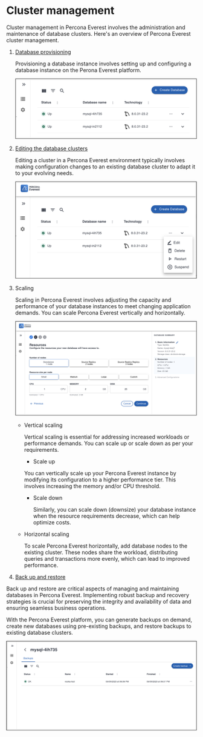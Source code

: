 # Cluster management


Cluster management in Percona Everest involves the administration and maintenance of database clusters. Here's an overview of Percona Everest cluster management.


1. [Database provisioning]()
    
    Provisioning a database instance involves setting up and configuring a database instance on the Perona Everest platform. 

    ![!image](images/everest_db_provision.png)


2. [Editing the database clusters]()

    Editing a cluster in a Percona Everest environment typically involves making configuration changes to an existing database cluster to adapt it to your evolving needs. 

    ![!image](images/everest_edit_cluster.png)

3. Scaling

    Scaling in Percona Everest involves adjusting the capacity and performance of your database instances to meet changing application demands. You can scale Percona Everest vertically and horizontally.

    ![!image](images/everest_db_scaling.png)

    * Vertical scaling
            
        Vertical scaling is essential for addressing increased workloads or performance demands. You can scale up or scale down as per your requirements. 
        
        * Scale up

        You can vertically scale up your Percona Everest instance by modifying its configuration to a higher performance tier. This involves increasing the memory and/or CPU threshold.

      * Scale down               
        
        Similarly, you can scale down (downsize) your database instance when the resource requirements decrease, which can help optimize costs.

    * Horizontal scaling

        To scale Percona Everest horizontally, add database nodes to the existing cluster. These nodes share the workload, distributing queries and transactions more evenly, which can lead to improved performance.

4. [Back up and restore]()

Back up and restore are critical aspects of managing and maintaining databases in Percona Everest. Implementing robust backup and recovery strategies is crucial for preserving the integrity and availability of data and ensuring seamless business operations.

With the Percona Everest platform,  you can generate backups on demand, create new databases using pre-existing backups, and restore backups to existing database clusters.

![!image](images/everest_backup.png)

